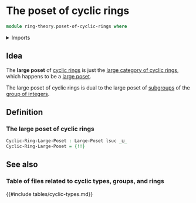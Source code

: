 # The poset of cyclic rings

```agda
module ring-theory.poset-of-cyclic-rings where
```

<details><summary>Imports</summary>

```agda
open import foundation.universe-levels

open import order-theory.large-posets

open import ring-theory.category-of-cyclic-rings
```

</details>

## Idea

The **large poset** of [cyclic rings](ring-theory.cyclic-rings.md) is just the
[large category of cyclic rings](ring-theory.category-of-cyclic-rings.md), which
happens to be a [large poset](order-theory.large-posets.md).

The large poset of cyclic rings is dual to the large poset of
[subgroups](group-theory.subgroups.md) of the
[group of integers](elementary-number-theory.group-of-integers.md).

## Definition

### The large poset of cyclic rings

```agda
Cyclic-Ring-Large-Poset : Large-Poset lsuc _⊔_
Cyclic-Ring-Large-Poset = {!!}
```

## See also

### Table of files related to cyclic types, groups, and rings

{{#include tables/cyclic-types.md}}

